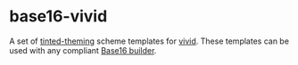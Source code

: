 # base16-vivid

A set of [tinted-theming](https://github.com/tinted-theming) scheme templates for
[vivid](https://github.com/sharkdp/vivid). These
templates can be used with any compliant [Base16
builder](https://github.com/tinted-theming/base16-builder-go).
